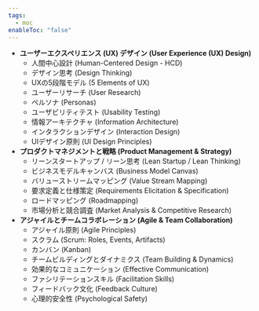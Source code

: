 ```yaml
---
tags:
  - moc
enableToc: "false"
---
```

- **ユーザーエクスペリエンス (UX) デザイン (User Experience (UX) Design)**
    - 人間中心設計 (Human-Centered Design - HCD)
    - デザイン思考 (Design Thinking)
    - UXの5段階モデル (5 Elements of UX)
    - ユーザーリサーチ (User Research)
    - ペルソナ (Personas)
    - ユーザビリティテスト (Usability Testing)
    - 情報アーキテクチャ (Information Architecture)
    - インタラクションデザイン (Interaction Design)
    - UIデザイン原則 (UI Design Principles)
- **プロダクトマネジメントと戦略 (Product Management & Strategy)**
    - リーンスタートアップ / リーン思考 (Lean Startup / Lean Thinking)
    - ビジネスモデルキャンバス (Business Model Canvas)
    - バリューストリームマッピング (Value Stream Mapping)
    - 要求定義と仕様策定 (Requirements Elicitation & Specification)
    - ロードマッピング (Roadmapping)
    - 市場分析と競合調査 (Market Analysis & Competitive Research)
- **アジャイルとチームコラボレーション (Agile & Team Collaboration)**
    - アジャイル原則 (Agile Principles)
    - スクラム (Scrum: Roles, Events, Artifacts)
    - カンバン (Kanban)
    - チームビルディングとダイナミクス (Team Building & Dynamics)
    - 効果的なコミュニケーション (Effective Communication)
    - ファシリテーションスキル (Facilitation Skills)
    - フィードバック文化 (Feedback Culture)
    - 心理的安全性 (Psychological Safety)